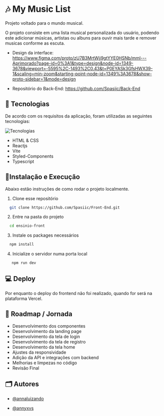 
# 🎶 My Music List

Projeto voltado para o mundo musical.

O projeto consiste em uma lista musical personalizada do usuário, podendo este adicionar músicas, artistas ou albuns para ouvir mais tarde e remover musicas conforme as escuta.

- Design da interface: https://www.figma.com/proto/zU7B3MrtWjj9gtYYE0HSNb/mml---Aprimorado?page-id=0%3A1&type=design&node-id=1349-3678&viewport=-5595%2C-1493%2C0.43&t=P0EYASk3GfsHWX39-1&scaling=min-zoom&starting-point-node-id=1349%3A3678&show-proto-sidebar=1&mode=design

- Repositório do Back-End: https://github.com/Spasiic/Back-End


## 🦆 Tecnologias

De acordo com os requisitos da aplicação, foram utilizadas as seguintes tecnologias:

![Tecnologias](https://skillicons.dev/icons?i=html,css,react,vite,styledcomponents,ts)

- HTML & CSS
- Reactjs
- Vite
- Styled-Components
- Typescript


## 🏃Instalação e Execução
Abaixo estão instruções de como rodar o projeto localmente.

1. Clone esse repositório

```bash
  git clone https://github.com/Spasiic/Front-End.git
```

2. Entre na pasta do projeto

```bash
  cd ensinio-front
```

3. Instale os packages necessários

```bash
  npm install
```

4. Inicialize o servidor numa porta local

```bash
   npm run dev
```
## 💻 Deploy
Por enquanto o deploy do frontend não foi realizado, quando for será na plataforma Vercel.


## 🚀 Roadmap / Jornada

- Desenvolvimento dos componentes
- Desenvolvimento da landing page
- Desenvolvimento da tela de login
- Desenvolvimento da tela de registro
- Desenvolvimento da tela home
- Ajustes da responsividade
- Adição da API e integrações com backend
- Melhorias e limpezas no código
- Revisão Final


## 🗂️ Autores
- [@annaluizando](https://github.com/annaluizando)

- [@annyxvs](https://github.com/annyxvs)
